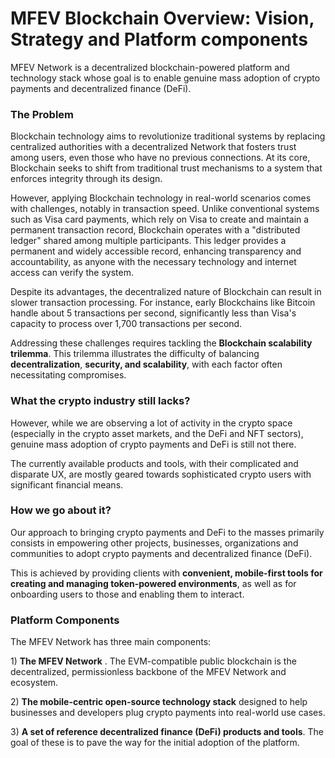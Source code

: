 # MFEV Blockchain Overview: Vision, Strategy and Platform components

MFEV Network is a decentralized blockchain-powered platform and technology stack whose goal is to enable genuine mass adoption of crypto payments and decentralized finance (DeFi).



### The Problem

Blockchain technology aims to revolutionize traditional systems by replacing centralized authorities with a decentralized Network that fosters trust among users, even those who have no previous connections. At its core, Blockchain seeks to shift from traditional trust mechanisms to a system that enforces integrity through its design.&#x20;

However, applying Blockchain technology in real-world scenarios comes with challenges, notably in transaction speed. Unlike conventional systems such as Visa card payments, which rely on Visa to create and maintain a permanent transaction record, Blockchain operates with a "distributed ledger" shared among multiple participants. This ledger provides a permanent and widely accessible record, enhancing transparency and accountability, as anyone with the necessary technology and internet access can verify the system.&#x20;

Despite its advantages, the decentralized nature of Blockchain can result in slower transaction processing. For instance, early Blockchains like Bitcoin handle about 5 transactions per second, significantly less than Visa's capacity to process over 1,700 transactions per second.

&#x20;Addressing these challenges requires tackling the **Blockchain scalability trilemma**. This trilemma illustrates the difficulty of balancing **decentralization**, **security, and scalability**, with each factor often necessitating compromises.

### What the crypto industry still lacks?

However, while we are observing a lot of activity in the crypto space (especially in the crypto asset markets, and the DeFi and NFT sectors), genuine mass adoption of crypto payments and DeFi is still not there.

The currently available products and tools, with their complicated and disparate UX, are mostly geared towards sophisticated crypto users with significant financial means.

### How we go about it?

Our approach to bringing crypto payments and DeFi to the masses primarily consists in empowering other projects, businesses, organizations and communities to adopt crypto payments and decentralized finance (DeFi).

This is achieved by providing clients with **convenient, mobile-first tools for creating and managing token-powered environments**, as well as for onboarding users to those and enabling them to interact.

### Platform Components

The MFEV Network has three main components:

1\) **The MFEV Network** . The EVM-compatible public blockchain is the decentralized, permissionless backbone of the MFEV Network and ecosystem.

2\) **The mobile-centric open-source technology stack** designed to help businesses and developers plug crypto payments into real-world use cases.

3\) **A set of reference decentralized finance (DeFi) products and tools**. The goal of these is to pave the way for the initial adoption of the platform.&#x20;
